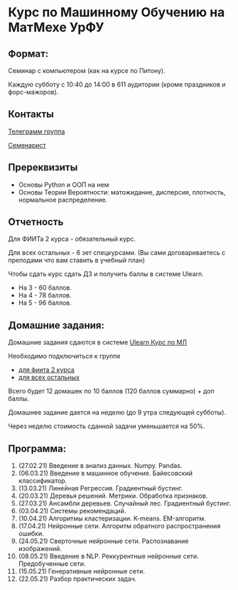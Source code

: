 # Курс по Машинному Обучению на МатМехе УрФУ

## Формат:
Семинар с компьютером (как на курсе по Питону).
 
Каждую субботу с 10:40 до 14:00 в 611 аудитории (кроме праздников и форс-мажоров).

## Контакты
[Телеграмм группа](https://t.me/ml2021)

[Семенарист](https://t.me/samstikhin)

## Пререквизиты
* Основы Python и ООП на нем
* Основы Теории Вероятности: матожидание, дисперсия, плотность, нормальное распределение.

## Отчетность
Для ФИИТа 2 курса - обязательный курс.

Для всех остальных - 6 зет спецкурсами. (Вы сами договариваетесь с преподами что вам ставить в учебный план)

Чтобы сдать курс сдать ДЗ и получить баллы в системе Ulearn.
* На 3 - 60 баллов.
* На 4 - 78 баллов.
* На 5 - 96 баллов.


## Домашние задания:
Домашние задания сдаются в системе [Ulearn Курс по МЛ](https://ulearn.me/Course/ml)

Необходимо подключиться к группе 
* [для фиита 2 курса](https://ulearn.me/Account/JoinGroup?hash=9c29217b-267e-431d-9613-ac547240ca5b)
* [для всех остальных ](https://ulearn.me/Account/JoinGroup?hash=4ccd2c40-34b9-4c0d-8ea5-d20e3c15082f)

Всего будет 12 домашек по 10 баллов (120 баллов суммарно) + доп баллы.

Домашнее задание дается на неделю (до 9 утра следующей субботы).

Через неделю стоимость сданной задачи уменьшается на 50%.



## Программа:
1.  (27.02.21) Введение в анализ данных. Numpy. Pandas.
2.  (06.03.21) Введение в машинное обучение. Байесовский  классификатор. 
3.  (13.03.21) Линейная Регрессия. Градиентный бустинг.
4.  (20.03.21) Деревья решений. Метрики. Обработка признаков.
5.  (27.03.21) Ансамбли деревьев. Случайный лес. Градиентный бустинг. 
6.  (03.04.21) Системы рекомендаций.
7.  (10.04.21) Алгоритмы кластеризации. K-means. EM-алгоритм.
8.  (17.04.21) Нейронные сети. Алгоритм обратного распространения ошибки.
9.  (24.05.21) Сверточные нейронные сети. Распознавание изображений.
10. (08.05.21) Введение в NLP. Реккурентные нейронные сети. Предобученные сети.
11. (15.05.21) Генеративные нейронные сети. 
12. (22.05.21) Разбор практических задач.

